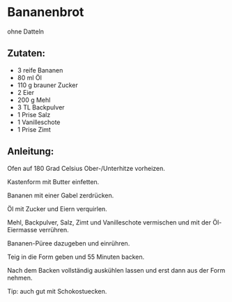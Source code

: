Bananenbrot
===
ohne Datteln

Zutaten:
---
- 3 reife Bananen
- 80 ml Öl
- 110 g brauner Zucker
- 2  Eier
- 200 g Mehl
- 3 TL Backpulver
- 1 Prise Salz
- 1  Vanilleschote
- 1 Prise Zimt

Anleitung:
---
Ofen auf 180 Grad Celsius Ober-/Unterhitze vorheizen.

Kastenform mit Butter einfetten.

Bananen mit einer Gabel zerdrücken.

Öl mit Zucker und Eiern verquirlen.

Mehl, Backpulver, Salz, Zimt und Vanilleschote vermischen und mit der Öl-Eiermasse verrühren.

Bananen-Püree dazugeben und einrühren.

Teig in die Form geben und 55 Minuten backen.

Nach dem Backen vollständig auskühlen lassen und erst dann aus der Form nehmen.

Tip: auch gut mit Schokostuecken.